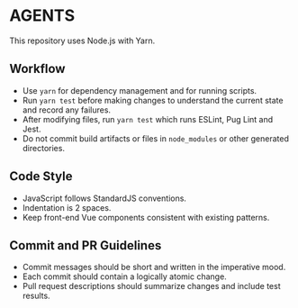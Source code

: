 # AGENTS

This repository uses Node.js with Yarn.

## Workflow

- Use `yarn` for dependency management and for running scripts.
- Run `yarn test` before making changes to understand the current state and record any failures.
- After modifying files, run `yarn test` which runs ESLint, Pug Lint and Jest.
- Do not commit build artifacts or files in `node_modules` or other generated directories.

## Code Style

- JavaScript follows StandardJS conventions.
- Indentation is 2 spaces.
- Keep front-end Vue components consistent with existing patterns.

## Commit and PR Guidelines

- Commit messages should be short and written in the imperative mood.
- Each commit should contain a logically atomic change.
- Pull request descriptions should summarize changes and include test results.
